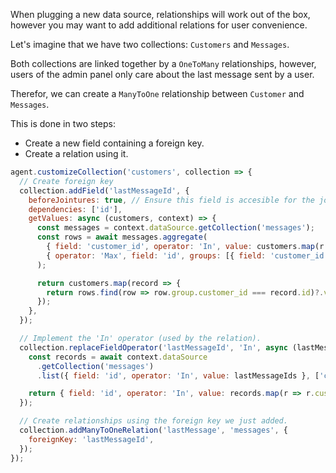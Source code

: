 When plugging a new data source, relationships will work out of the box, however you may want to add additional relations for user convenience.

Let's imagine that we have two collections: `Customers` and `Messages`.

Both collections are linked together by a `OneToMany` relationships, however, users of the admin panel only care about the last message sent by a user.

Therefor, we can create a `ManyToOne` relationship between `Customer` and `Messages`.

This is done in two steps:

- Create a new field containing a foreign key.
- Create a relation using it.

```javascript
agent.customizeCollection('customers', collection => {
  // Create foreign key
  collection.addField('lastMessageId', {
    beforeJointures: true, // Ensure this field is accesible for the jointure
    dependencies: ['id'],
    getValues: async (customers, context) => {
      const messages = context.dataSource.getCollection('messages');
      const rows = await messages.aggregate(
        { field: 'customer_id', operator: 'In', value: customers.map(r => r.id) },
        { operator: 'Max', field: 'id', groups: [{ field: 'customer_id' }] },
      );

      return customers.map(record => {
        return rows.find(row => row.group.customer_id === record.id)?.value ?? null;
      });
    },
  });

  // Implement the 'In' operator (used by the relation).
  collection.replaceFieldOperator('lastMessageId', 'In', async (lastMessageIds, context) => {
    const records = await context.dataSource
      .getCollection('messages')
      .list({ field: 'id', operator: 'In', value: lastMessageIds }, ['customer_id']);

    return { field: 'id', operator: 'In', value: records.map(r => r.customer_id) };
  });

  // Create relationships using the foreign key we just added.
  collection.addManyToOneRelation('lastMessage', 'messages', {
    foreignKey: 'lastMessageId',
  });
});
```

